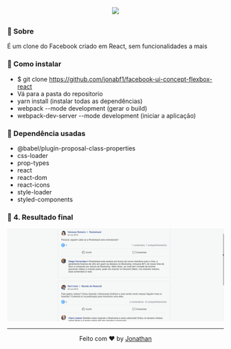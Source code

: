 <h1 align="center">
<img src="https://logodownload.org/wp-content/uploads/2014/09/facebook-logo-1-1.png" width="200px"/>
</h1>

### :rocket: Sobre
É um clone do Facebook criado em React, sem funcionalidades a mais

### :rocket: Como instalar
- $ git clone https://github.com/jonabf1/facebook-ui-concept-flexbox-react
- Vá para a pasta do repositorio
- yarn install (instalar todas as dependências)
- webpack --mode development (gerar o build)
- webpack-dev-server --mode development (iniciar a aplicação)

### :rocket: Dependência usadas
- @babel/plugin-proposal-class-properties
- css-loader
- prop-types
- react
- react-dom
- react-icons
- style-loader
- styled-components
    
### :rocket: 4. Resultado final

<p align="center">
<img src="src/assets/facebook.gif"/>
</p>

<hr/>

<p align="center">
Feito com ♥ by <a href="https://www.linkedin.com/in/jonathan-barros-franco">Jonathan</a>
</p>
